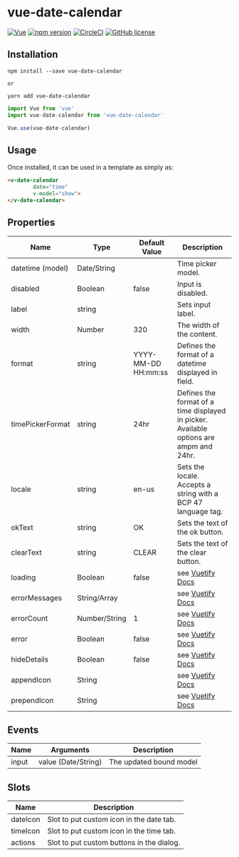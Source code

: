 # vue-date-calendar
[![Vue](https://img.shields.io/badge/vue-2.5.2-brightgreen.svg)](https://github.com/vuejs/vue)
[![npm version](https://img.shields.io/npm/v/v-date-calendar)](https://www.npmjs.com/package/v-data-calendar)
[![CircleCI](https://img.shields.io/circleci/build/github/zhangyongwnag/v-date-calendar/master)](https://circleci.com/gh/zhangyongwnag/workflows/v-date-calendar)
[![GitHub license](https://img.shields.io/badge/license-MIT-blue.svg)](https://github.com/zhangyongwnag/v-date-calendar/blob/master/LICENSE)



## Installation

```shell
npm install --save vue-date-calendar

or

yarn add vue-date-calendar
```

```js
import Vue from 'vue'
import vue-date-calendar from 'vue-date-calendar'

Vue.use(vue-date-calendar)
```

## Usage

Once installed, it can be used in a template as simply as:

```html
<v-date-calendar
        date="time"
        v-model="show">
</v-date-calendar>
```

## Properties

|        Name        |  Type         |    Default Value    |                         Description                                                    |
| ------------------ | ------------- | ------------------- | -------------------------------------------------------------------------------------- |
| datetime (model)   | Date/String   |                     | Time picker model.                                                                     |
| disabled           | Boolean       | false               | Input is disabled.                                                                     |
| label              | string        |                     | Sets input label.                                                                      |
| width              | Number        | 320                 | The width of the content.                                                              |
| format             | string        | YYYY-MM-DD HH:mm:ss | Defines the format of a datetime displayed in field.                                   |
| timePickerFormat   | string        | 24hr                | Defines the format of a time displayed in picker. Available options are ampm and 24hr. |
| locale             | string        | en-us               | Sets the locale. Accepts a string with a BCP 47 language tag.                          |
| okText             | string        | OK                  | Sets the text of the ok button.                                                        |
| clearText          | string        | CLEAR               | Sets the text of the clear button.                                                     |
| loading            | Boolean | false | see [Vuetify Docs](https://vuetifyjs.com/zh-Hans/components/text-fields "Vuetify Docs") |
| errorMessages      | String/Array | | see [Vuetify Docs](https://vuetifyjs.com/zh-Hans/components/text-fields "Vuetify Docs") |
| errorCount         | Number/String | 1 | see [Vuetify Docs](https://vuetifyjs.com/zh-Hans/components/text-fields "Vuetify Docs") |
| error              | Boolean | false | see [Vuetify Docs](https://vuetifyjs.com/zh-Hans/components/text-fields "Vuetify Docs") |
| hideDetails        | Boolean | false | see [Vuetify Docs](https://vuetifyjs.com/zh-Hans/components/text-fields "Vuetify Docs") |
| appendIcon         | String | | see [Vuetify Docs](https://vuetifyjs.com/zh-Hans/components/text-fields "Vuetify Docs") |
| prependIcon        | String | | see [Vuetify Docs](https://vuetifyjs.com/zh-Hans/components/text-fields "Vuetify Docs") |

## Events

|    Name    |    Arguments           |       Description        |
| -----------| -----------------------| ------------------------ |
| input      | value (Date/String)    | The updated bound model  |

## Slots

|    Name    |       Description                         |
| -----------| ----------------------------------------- |
| dateIcon   | Slot to put custom icon in the date tab.  |
| timeIcon   | Slot to put custom icon in the time tab.  |
| actions    | Slot to put custom buttons in the dialog. |
